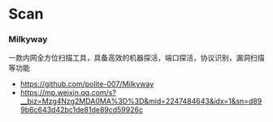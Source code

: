 # Scan

### Milkyway

一款内网全方位扫描工具，具备高效的机器探活，端口探活，协议识别，漏洞扫描等功能

- https://github.com/polite-007/Milkyway
- https://mp.weixin.qq.com/s?__biz=Mzg4Nzg2MDA0MA%3D%3D&mid=2247484643&idx=1&sn=d899b6c643d42bc1de81de89cd59926c

